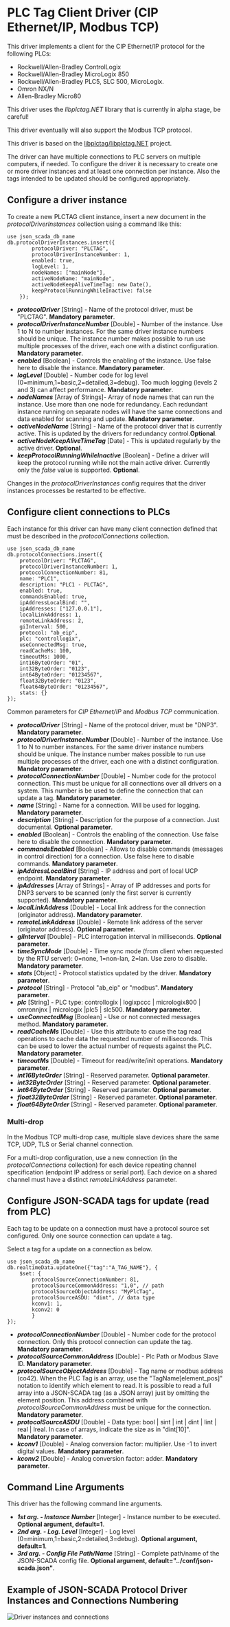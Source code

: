 # PLC Tag Client Driver (CIP Ethernet/IP, Modbus TCP)

This driver implements a client for the CIP Ethernet/IP protocol for the following PLCs:

* Rockwell/Allen-Bradley ControlLogix
* Rockwell/Allen-Bradley MicroLogix 850
* Rockwell/Allen-Bradley PLC5, SLC 500, MicroLogix.
* Omron NX/N
* Allen-Bradley Micro80

This driver uses the _libplctag.NET_ library that is currently in alpha stage, be careful!

This driver eventually will also support the Modbus TCP protocol.

This driver is based on the [libplctag/libplctag.NET](https://github.com/libplctag/libplctag.NET) project.

The driver can have multiple connections to PLC servers on multiple computers, if needed.
To configure the driver it is necessary to create one or more driver instances and at least one connection per instance. Also the tags intended to be updated should be configured appropriately.

##  Configure a driver instance

To create a new PLCTAG client instance, insert a new document in the _protocolDriverInstances_ collection using a command like this:

    use json_scada_db_name
    db.protocolDriverInstances.insert({
            protocolDriver: "PLCTAG",
            protocolDriverInstanceNumber: 1,
            enabled: true,
            logLevel: 1,
            nodeNames: ["mainNode"], 
            activeNodeName: "mainNode",
            activeNodeKeepAliveTimeTag: new Date(),
            keepProtocolRunningWhileInactive: false
        });

* _**protocolDriver**_ [String] - Name of the protocol driver, must be "PLCTAG". **Mandatory parameter**.
* _**protocolDriverInstanceNumber**_ [Double] - Number of the instance. Use 1 to N to number instances. For the same driver instance numbers should be unique. The instance number makes possible to run use multiple processes of the driver, each one with a distinct configuration. **Mandatory parameter**.
* _**enabled**_ [Boolean] - Controls the enabling of the instance. Use false here to disable the instance. **Mandatory parameter**.
* _**logLevel**_ [Double] - Number code for log level (0=minimum,1=basic,2=detailed,3=debug). Too much logging (levels 2 and 3) can affect performance. **Mandatory parameter**.
* _**nodeNames**_ [Array of Strings]- Array of node names that can run the instance. Use more than one node for redundancy. Each redundant instance running on separate nodes will have the same connections and data enabled for scanning and update. **Mandatory parameter**.
* _**activeNodeName**_ [String] - Name of the protocol driver that is currently active. This is updated by the drivers for redundancy control.**Optional**.
* _**activeNodeKeepAliveTimeTag**_ [Date] - This is updated regularly  by the active driver. **Optional**.
* _**keepProtocolRunningWhileInactive**_ [Boolean] - Define a driver will keep the protocol running while not the main active driver. Currently only the _false_ value is supported. **Optional**.

Changes in the _protocolDriverInstances_ config requires that the driver instances processes be restarted to be effective.

## Configure client connections to PLCs

Each instance for this driver can have many client connection defined that must be described in the _protocolConnections_ collection.

    use json_scada_db_name
    db.protocolConnections.insert({
        protocolDriver: "PLCTAG",
        protocolDriverInstanceNumber: 1,
        protocolConnectionNumber: 81,
        name: "PLC1",
        description: "PLC1 - PLCTAG",
        enabled: true,
        commandsEnabled: true,
        ipAddressLocalBind: "", 
        ipAddresses: ["127.0.0.1"],
        localLinkAddress: 1,
        remoteLinkAddress: 2,
        giInterval: 500, 
        protocol: "ab_eip",
        plc: "controllogix",
        useConnectedMsg: true,
        readCacheMs: 100,
        timeoutMs: 1000,
        int16ByteOrder: "01",
        int32ByteOrder: "0123",
        int64ByteOrder: "01234567",
        float32ByteOrder: "0123",
        float64ByteOrder: "01234567",        
        stats: {}
    });

Common parameters for _CIP Ethernet/IP_ and _Modbus TCP_ communication.
* _**protocolDriver**_ [String] - Name of the protocol driver, must be  "DNP3". **Mandatory parameter**.
* _**protocolDriverInstanceNumber**_ [Double] - Number of the instance. Use 1 to N to number instances. For the same driver instance numbers should be unique. The instance number makes possible to run use multiple processes of the driver, each one with a distinct configuration. **Mandatory parameter**.
* _**protocolConnectionNumber**_ [Double] - Number code for the protocol connection. This must be unique for all connections over all drivers on a system. This number is be used to define the connection that can update a tag. **Mandatory parameter**.
* _**name**_ [String] - Name for a connection. Will be used for logging. **Mandatory parameter**.
* _**description**_ [String] - Description for the purpose of a connection. Just documental. **Optional parameter**.
* _**enabled**_ [Boolean] - Controls the enabling of the connection. Use false here to disable the connection. **Mandatory parameter**.
* _**commandsEnabled**_ [Boolean] - Allows to disable commands (messages in control direction) for a connection. Use false here to disable commands. **Mandatory parameter**.
* _**ipAddressLocalBind**_ [String] - IP address and port of local UCP endpoint. **Mandatory parameter**.
* _**ipAddresses**_ [Array of Strings] - Array of IP addresses and ports for DNP3 servers to be scanned (only the first server is currently supported). **Mandatory parameter**.
* _**localLinkAddress**_ [Double] - Local link address for the connection (originator address). **Mandatory parameter**.
* _**remoteLinkAddress**_ [Double] - Remote link address of the server (originator address). **Optional parameter**.
* _**giInterval**_ [Double] - PLC interrogation interval in milliseconds. **Optional parameter**.
* _**timeSyncMode**_ [Double] - Time sync mode (from client when requested by the RTU server): 0=none, 1=non-lan, 2=lan. Use zero to disable. **Mandatory parameter**.
* _**stats**_ [Object] - Protocol statistics updated by the driver. **Mandatory parameter**.
* _**protocol**_ [String] - Protocol "ab_eip" or "modbus". **Mandatory parameter**.
* _**plc**_ [String] - PLC type: controllogix | logixpccc | micrologix800 | omronnjnx | micrologix |plc5 | slc500. **Mandatory parameter**.
* _**useConnectedMsg**_ [Boolean] - Use or not connected messages method. **Mandatory parameter**.
* _**readCacheMs**_ [Double] - Use this attribute to cause the tag read operations to cache data the requested number of milliseconds. This can be used to lower the actual number of requests against the PLC. **Mandatory parameter**.
* _**timeoutMs**_ [Double] - Timeout for read/write/init operations. **Mandatory parameter**.
* _**int16ByteOrder**_ [String] - Reserved parameter. **Optional parameter**.
* _**int32ByteOrder**_ [String] - Reserved parameter. **Optional parameter**.
* _**int64ByteOrder**_ [String] - Reserved parameter. **Optional parameter**.
* _**float32ByteOrder**_ [String] - Reserved parameter. **Optional parameter**.
* _**float64ByteOrder**_ [String] - Reserved parameter. **Optional parameter**.

### Multi-drop 

In the Modbus TCP multi-drop case, multiple slave devices share the same TCP, UDP, TLS or Serial channel connection.

For a multi-drop configuration, use a new connection (in the _protocolConnections_ collection) for each device repeating channel specification (endpoint IP address or serial port). Each device on a shared channel must have a distinct _remoteLinkAddress_ parameter.

## Configure JSON-SCADA tags for update (read from PLC)

Each tag to be update on a connection must have a protocol source set configured. Only one source connection can update a tag.

Select a tag for a update on a connection as below.

    use json_scada_db_name
    db.realtimeData.updateOne({"tag":"A_TAG_NAME"}, {
        $set: {
            protocolSourceConnectionNumber: 81,
            protocolSourceCommonAddress: "1,0", // path
            protocolSourceObjectAddress: "MyPlcTag",
            protocolSourceASDU: "dint", // data type
            kconv1: 1,
            kconv2: 0
            }
    });

* _**protocolConnectionNumber**_ [Double] - Number code for the protocol connection. Only this protocol connection can update the tag. **Mandatory parameter**.
* _**protocolSourceCommonAddress**_ [Double] - Plc Path or Modbus Slave ID. **Mandatory parameter**.
* _**protocolSourceObjectAddress**_ [Double] - Tag name or modbus address (co42). When the PLC Tag is an array, use the "TagName[element_pos]" notation to identify which element to read. It is possible to read a full array into a JSON-SCADA tag (as a JSON array) just by omitting the element position. This address combined with _protocolSourceCommonAddress_ must be unique for the connection. **Mandatory parameter**.
* _**protocolSourceASDU**_ [Double] - Data type: bool | sint | int | dint | lint | real | lreal. In case of arrays, indicate the size as in "dint[10]". **Mandatory parameter**.
* _**kconv1**_ [Double] - Analog conversion factor: multiplier. Use -1 to invert digital values. **Mandatory parameter**.
* _**kconv2**_ [Double] - Analog conversion factor: adder. **Mandatory parameter**.

## Command Line Arguments

This driver has the following command line arguments.

* _**1st arg. - Instance Number**_ [Integer] - Instance number to be executed. **Optional argument, default=1**.
* _**2nd arg. - Log. Level**_ [Integer] - Log level (0=minimum,1=basic,2=detailed,3=debug). **Optional argument, default=1**.
* _**3rd arg. - Config File Path/Name**_ [String] - Complete path/name of the JSON-SCADA config file. **Optional argument, default="../conf/json-scada.json"**.

## Example of JSON-SCADA Protocol Driver Instances and Connections Numbering

![Driver instances and connections](https://github.com/riclolsen/json-scada/raw/master/docs/JSON-SCADA_Connections.png "Driver Instances and Connections Numbering")
